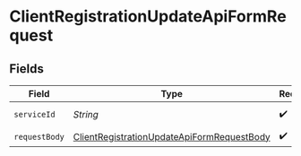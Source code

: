 # ClientRegistrationUpdateApiFormRequest


## Fields

| Field                                                                                                               | Type                                                                                                                | Required                                                                                                            | Description                                                                                                         |
| ------------------------------------------------------------------------------------------------------------------- | ------------------------------------------------------------------------------------------------------------------- | ------------------------------------------------------------------------------------------------------------------- | ------------------------------------------------------------------------------------------------------------------- |
| `serviceId`                                                                                                         | *String*                                                                                                            | :heavy_check_mark:                                                                                                  | A service ID.                                                                                                       |
| `requestBody`                                                                                                       | [ClientRegistrationUpdateApiFormRequestBody](../../models/operations/ClientRegistrationUpdateApiFormRequestBody.md) | :heavy_check_mark:                                                                                                  | N/A                                                                                                                 |
